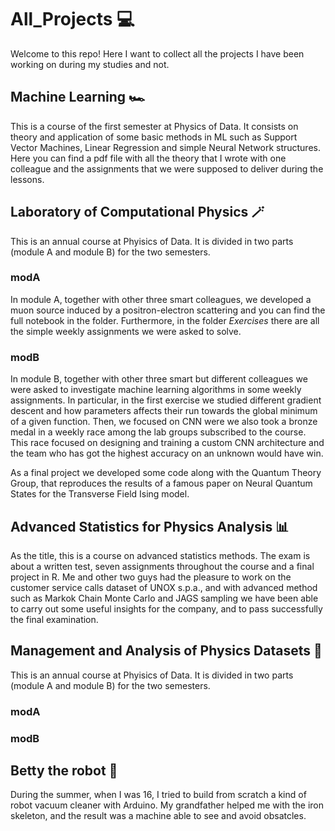 # All_Projects 💻

Welcome to this repo! Here I want to collect all the projects I have been working on during my studies and not.


## Machine Learning 🏎
This is a course of the first semester at Physics of Data. It consists on theory and application of some basic methods in ML such as Support Vector Machines, Linear Regression and simple Neural Network structures. Here you can find a pdf file with all the theory that I wrote with one colleague and the assignments that we were supposed to deliver during the lessons.

## Laboratory of Computational Physics 🪄
This is an annual course at Phyisics of Data. It is divided in two parts (module A and module B) for the two semesters. 

### modA
In module A, together with other three smart colleagues, we developed a muon source induced by a positron-electron scattering and you can find the full notebook in the folder. Furthermore, in the folder _Exercises_ there are all the simple weekly assignments we were asked to solve.

### modB
In module B, together with other three smart but different colleagues we were asked to investigate machine learning algorithms in some weekly assignments. In particular, in the first exercise we studied different gradient descent and how parameters affects their run towards the global minimum of a given function. Then, we focused on CNN were we also took a bronze medal in a weekly race among the lab groups subscribed to the course. This race focused on designing and training a custom CNN architecture and the team who has got the highest accuracy on an unknown would have win.

As a final project we developed some code along with the Quantum Theory Group, that reproduces the results of a famous paper on Neural Quantum States for the Transverse Field Ising model.

## Advanced Statistics for Physics Analysis 📊
As the title, this is a course on advanced statistics methods. The exam is about a written test, seven assignments throughout the course and a final project in R. Me and other two guys had the pleasure to work on the customer service calls dataset of UNOX s.p.a., and with advanced method such as Markok Chain Monte Carlo and JAGS sampling we have been able to carry out some useful insights for the company, and to pass successfully the final examination.

## Management and Analysis of Physics Datasets 💾
This is an annual course at Phyisics of Data. It is divided in two parts (module A and module B) for the two semesters. 

### modA


### modB


## Betty the robot 🤖
During the summer, when I was 16, I tried to build from scratch a kind of robot vacuum cleaner with Arduino. My grandfather helped me with the iron skeleton, and the result was a machine able to see and avoid obsatcles.
